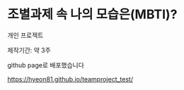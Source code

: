 # 조별과제 속 나의 모습은(MBTI)?

개인 프로젝트

제작기간: 약 3주

github page로 배포했습니다

https://hyeon81.github.io/teamproject_test/
